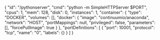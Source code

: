 {
  "id": "/pythonserver",
  "cmd": "python -m SimpleHTTPServer $PORT",
  "cpus": 1,
  "mem": 128,
  "disk": 0,
  "instances": 1,
  "container": {
    "type": "DOCKER",
    "volumes": [],
    "docker": {
      "image": "continuumio/anaconda",
      "network": "HOST",
      "portMappings": null,
      "privileged": false,
      "parameters": [],
      "forcePullImage": true
    }
  },
  "portDefinitions": [
    {
      "port": 10001,
      "protocol": "tcp",
      "name": "0",
      "labels": {}
    }
  ]
}
